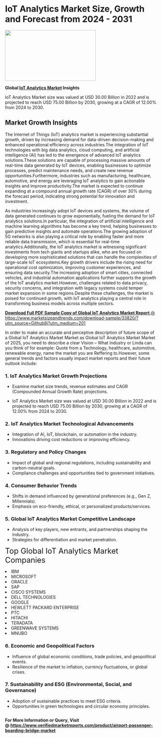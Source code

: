 <H1>IoT Analytics Market Size, Growth and Forecast from 2024 - 2031</H1><img class="aligncenter size-medium wp-image-584254" src="https://thirdeyenews.in/wp-content/uploads/2024/09/Global-Market-Research-300x168.jpeg" alt="" width="300" height="168" /><p><strong>Global&nbsp;<a href="https://www.marketsizeandtrends.com/download-sample/33820/?utm_source=Github8j?utm_medium=201">IoT Analytics Market</a> Insights</strong></p><p>IoT Analytics Market size was valued at USD 30.00 Billion in 2022 and is projected to reach USD 75.00 Billion by 2030, growing at a CAGR of 12.00% from 2024 to 2030.</p><p><h2>Market Growth Insights</h2> <p>The Internet of Things (IoT) analytics market is experiencing substantial growth, driven by increasing demand for data-driven decision-making and enhanced operational efficiency across industries.The integration of IoT technologies with big data analytics, cloud computing, and artificial intelligence (AI) has led to the emergence of advanced IoT analytics solutions.These solutions are capable of processing massive amounts of real-time data generated by IoT devices, enabling businesses to optimize processes, predict maintenance needs, and create new revenue opportunities.Furthermore, industries such as manufacturing, healthcare, automotive, and energy are leveraging IoT analytics to gain actionable insights and improve productivity.The market is expected to continue expanding at a compound annual growth rate (CAGR) of over 30% during the forecast period, indicating strong potential for innovation and investment.<a href="sample_link"></a></p> <p>As industries increasingly adopt IoT devices and systems, the volume of data generated continues to grow exponentially, fueling the demand for IoT analytics solutions.In particular, the integration of artificial intelligence and machine learning algorithms has become a key trend, helping businesses to gain predictive insights and automate operations.The growing adoption of 5G networks is also playing a critical role by enabling faster and more reliable data transmission, which is essential for real-time analytics.Additionally, the IoT analytics market is witnessing significant investments from tech giants and startups alike, who are focused on developing more sophisticated solutions that can handle the complexities of large-scale IoT ecosystems.Key growth drivers include the rising need for operational cost optimization, improving customer experiences, and ensuring data security.The increasing adoption of smart cities, connected vehicles, and industrial automation applications further supports the growth of the IoT analytics market.However, challenges related to data privacy, security concerns, and integration with legacy systems could temper market expansion in some regions.Despite these challenges, the market is poised for continued growth, with IoT analytics playing a central role in transforming business models across multiple sectors.</p> <p><a href="more_info_link"></p><p><span class=""><strong>Download Full PDF Sample Copy of Global IoT Analytics Market Report</strong> @ <a href="https://www.marketsizeandtrends.com/download-sample/33820/?utm_source=Github8j?utm_medium=201" target="_blank">https://www.marketsizeandtrends.com/download-sample/33820/?utm_source=Github8j?utm_medium=201</a></span></p><p>In order to make an accurate and perceptive description of future scope of a Global&nbsp;IoT Analytics Market Market as Global&nbsp;IoT Analytics Market Market of 2025, you need to describe a clear Vision &ndash; What Industry or Linda can you think of for example: Quote from a Technology, healthcare, automotive, renewable energy, name the market you are Reffering to.However, some general trends and factors usually impact market reports and their future outlook include:</p><h3>1.&nbsp;<strong>IoT Analytics Market Growth Projections</strong></h3><ul><li>Examine market size trends, revenue estimates and CAGR (Compounded Annual Growth Rate) projections.</li><li><p>IoT Analytics Market size was valued at USD 30.00 Billion in 2022 and is projected to reach USD 75.00 Billion by 2030, growing at a CAGR of 12.00% from 2024 to 2030.</p></li></ul><h3>2.&nbsp;<strong>IoT Analytics Market Technological Advancements</strong></h3><ul><li>Integration of AI, IoT, blockchain, or automation in the industry.</li><li>Innovations driving cost reductions or improving efficiency.</li></ul><h3>3.&nbsp;<strong>Regulatory and Policy Changes</strong></h3><ul><li>Impact of global and regional regulations, including sustainability and carbon-neutral goals.</li><li>Compliance challenges and opportunities tied to government initiatives.</li></ul><h3>4.&nbsp;<strong>Consumer Behavior Trends</strong></h3><ul><li>Shifts in demand influenced by generational preferences (e.g., Gen Z, Millennials).</li><li>Emphasis on eco-friendly, ethical, or personalized products/services.</li></ul><h3>5.&nbsp;<strong>Global IoT Analytics Market Competitive Landscape</strong></h3><ul><li>Analysis of key players, new entrants, and partnerships shaping the industry.</li><li>Strategies for differentiation and market penetration.</li></ul><p data-pm-slice="1 1 []"><span style="color: inherit; font-family: inherit; font-size: 25px;">Top Global IoT Analytics Market Companies</span></p><div class="" data-test-id=""><p><li>IBM</li><li> MICROSOFT</li><li> ORACLE</li><li> SAP</li><li> CISCO SYSTEMS</li><li> DELL TECHNOLOGIES</li><li> GOOGLE</li><li> HEWLETT PACKARD ENTERPRISE</li><li> PTC</li><li> HITACHI</li><li> TERADATA</li><li> GREENWAVE SYSTEMS</li><li> MNUBO</li></p></div><h3>6.&nbsp;<strong>Economic and Geopolitical Factors</strong></h3><ul><li>Influence of global economic conditions, trade policies, and geopolitical events.</li><li>Resilience of the market to inflation, currency fluctuations, or global crises.</li></ul><h3>7.&nbsp;<strong>Sustainability and ESG (Environmental, Social, and Governance)</strong></h3><ul><li>Adoption of sustainable practices to meet ESG criteria.</li><li>Opportunities in green technologies and circular economy principles.</li></ul><h2><strong style="font-size: 14px;">For More Information or Query, Visit @&nbsp;</strong><a style="background-color: #ffffff; font-size: 14px;" href="https://www.marketsizeandtrends.com/report/iot-analytics-market/" target="_blank">https://www.verifiedmarketreports.com/product/airport-passenger-boarding-bridge-market</a></h2>